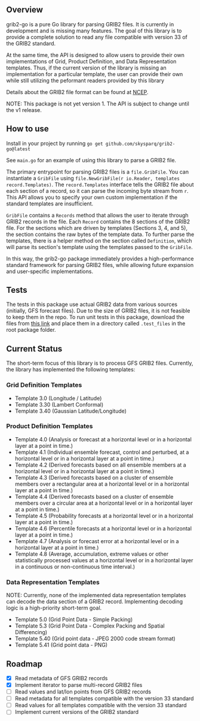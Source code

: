 ## Overview

grib2-go is a pure Go library for parsing GRIB2 files. It is currently in development and is missing many features. The goal of this library is to provide a complete solution to read any file compatible with version 33 of the GRIB2 standard.

At the same time, the API is designed to allow users to provide their own implementations of Grid, Product Definition, and Data Representation templates. Thus, if the current version of the library is missing an implementation for a particular template, the user can provide their own while still utilizing the peformant readers provided by this library

Details about the GRIB2 file format can be found at [NCEP](https://www.nco.ncep.noaa.gov/pmb/docs/grib2/grib2_doc/).

NOTE: This package is not yet version 1. The API is subject to change until the v1 release.

## How to use

Install in your project by running `go get github.com/skysparq/grib2-go@latest`

See `main.go` for an example of using this library to parse a GRIB2 file.

The primary entrypoint for parsing GRIB2 files is a `file.GribFile`. You can instantiate a `GribFile` using `file.NewGribFile(r io.Reader, templates record.Templates)`. The `record.Templates` interface tells the GRIB2 file about each section of a record, so it can parse the incoming byte stream from `r`. This API allows you to specify your own custom implementation if the standard templates are insufficient.

`GribFile` contains a `Records` method that allows the user to iterate through GRIB2 records in the file. Each `Record` contains the 8 sections of the GRIB2 file. For the sections which are driven by templates (Sections 3, 4, and 5), the section contains the raw bytes of the template data. To further parse the templates, there is a helper method on the section called `Definition`, which will parse its section's template using the templates passed to the `GribFile`.

In this way, the grib2-go package immediately provides a high-performance standard framework for parsing GRIB2 files, while allowing future expansion and user-specific implementations.

## Tests

The tests in this package use actual GRIB2 data from various sources (initially, GFS forecast files). Due to the size of GRIB2 files, it is not feasible to keep them in the repo. To run unit tests in this package, download the files from [this link](https://drive.google.com/file/d/1qXFrMPeNCaR7bXzndTsRgKWYMCUL6rgO/view?usp=sharing) and place them in a directory called `.test_files` in the root package folder.

## Current Status

The short-term focus of this library is to process GFS GRIB2 files. Currently, the library has implemented the following templates:

### Grid Definition Templates

- Template 3.0 (Longitude / Latitude)
- Template 3.30 (Lambert Conformal)
- Template 3.40 (Gaussian Latitude/Longitude)

### Product Definition Templates

- Template 4.0 (Analysis or forecast at a horizontal level or in a horizontal layer at a point in time.)
- Template 4.1 (Individual ensemble forecast, control and perturbed, at a horizontal level or in a horizontal layer at a point in time.)
- Template 4.2 (Derived forecasts based on all ensemble members at a horizontal level or in a horizontal layer at a point in time.)
- Template 4.3 (Derived forecasts based on a cluster of ensemble members over a rectangular area at a horizontal level or in a horizontal layer at a point in time.)
- Template 4.4 (Derived forecasts based on a cluster of ensemble members over a circular area at a horizontal level or in a horizontal layer at a point in time.)
- Template 4.5 (Probability forecasts at a horizontal level or in a horizontal layer at a point in time.)
- Template 4.6 (Percentile forecasts at a horizontal level or in a horizontal layer at a point in time.)
- Template 4.7 (Analysis or forecast error at a horizontal level or in a horizontal layer at a point in time.)
- Template 4.8 (Average, accumulation, extreme values or other statistically processed values at a horizontal level or in a horizontal layer in a continuous or non-continuous time interval.)

### Data Representation Templates

NOTE: Currently, none of the implemented data representation templates can decode the data section of a GRIB2 record. Implementing decoding logic is a high-priority short-term goal.

- Template 5.0 (Grid Point Data - Simple Packing)
- Template 5.3 (Grid Point Data - Complex Packing and Spatial Differencing)
- Template 5.40 (Grid point data - JPEG 2000 code stream format)
- Template 5.41 (Grid point data - PNG)

## Roadmap

- [x] Read metadata of GFS GRIB2 records
- [x] Implement iterator to parse multi-record GRIB2 files
- [ ] Read values and lat/lon points from GFS GRIB2 records
- [ ] Read metadata for all templates compatible with the version 33 standard
- [ ] Read values for all templates compatible with the version 33 standard
- [ ] Implement current versions of the GRIB2 standard
